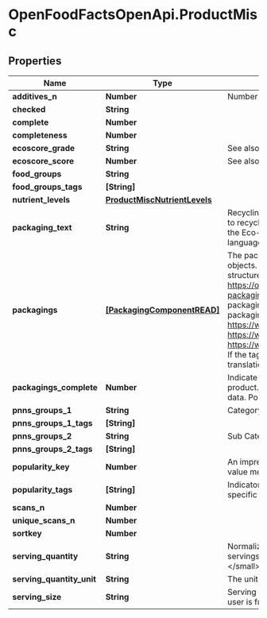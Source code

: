 # OpenFoodFactsOpenApi.ProductMisc

## Properties

Name | Type | Description | Notes
------------ | ------------- | ------------- | -------------
**additives_n** | **Number** | Number of food additives.  | [optional] 
**checked** | **String** |  | [optional] 
**complete** | **Number** |  | [optional] 
**completeness** | **Number** |  | [optional] 
**ecoscore_grade** | **String** | See also: &#x60;ecoscore_tags&#x60;  | [optional] 
**ecoscore_score** | **Number** | See also: &#x60;ecoscore_tags&#x60;  | [optional] 
**food_groups** | **String** |  | [optional] 
**food_groups_tags** | **[String]** |  | [optional] 
**nutrient_levels** | [**ProductMiscNutrientLevels**](ProductMiscNutrientLevels.md) |  | [optional] 
**packaging_text** | **String** | Recycling instructions as raw text, e.g. Plastic bottle to recycle, Plastic cap to recycle. This will get automatically parsed and will be used to compute the Eco-Score. You can either request it (if it exists) or send it in a specific language.  | [optional] 
**packagings** | [**[PackagingComponentREAD]**](PackagingComponentREAD.md) | The packagings object is an array of individual packaging component objects.  The Packaging data document explains how packaging data is structured in Open Food Facts: https://openfoodfacts.github.io/openfoodfacts-server/dev/explain-packaging-data/  The shape, material and recycling properties of each packaging component are linked to entries in the packaging_shapes, packaging_materials and packaging_recycling taxonomies:  https://world.openfoodfacts.org/data/taxonomies/packaging_shapes.json https://world.openfoodfacts.org/data/taxonomies/packaging_materials.json https://world.openfoodfacts.org/data/taxonomies/packaging_recycling.json  If the tags_lc field is set, the properties will include a lc_name field with the translation in the requested language. | [optional] 
**packagings_complete** | **Number** | Indicate if the packagings array contains all the packaging parts of the product. This field can be set by users when they enter or verify packaging data. Possible values are 0 or 1. | [optional] 
**pnns_groups_1** | **String** | Category of food according to [French Nutrition and Health Program](https://fr.wikipedia.org/wiki/Programme_national_nutrition_sant%C3%A9)  | [optional] 
**pnns_groups_1_tags** | **[String]** |  | [optional] 
**pnns_groups_2** | **String** | Sub Category of food according to [French Nutrition and Health Program](https://fr.wikipedia.org/wiki/Programme_national_nutrition_sant%C3%A9)  | [optional] 
**pnns_groups_2_tags** | **[String]** |  | [optional] 
**popularity_key** | **Number** | An imprecise measurement of popularity based on Scan statistics. A higher value means higher popularity.  | [optional] 
**popularity_tags** | **[String]** | Indicators for the popularity of a product, like the amount of scans in a specific year.  | [optional] 
**scans_n** | **Number** |  | [optional] 
**unique_scans_n** | **Number** |  | [optional] 
**sortkey** | **Number** |  | [optional] 
**serving_quantity** | **String** | Normalized version of serving_size. Note that this is NOT the number of servings by product. &lt;small&gt;(in perl, see &#x60;normalize_serving_size&#x60;)&lt;/small&gt;  | [optional] 
**serving_quantity_unit** | **String** | The unit (either g or ml) for the correponding serving_quantity.  | [optional] 
**serving_size** | **String** | Serving size text (generally in g or ml). We expect a quantity + unit but the user is free to input any string.  | [optional] 


